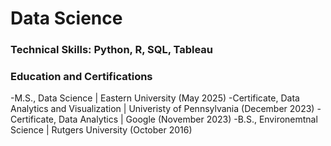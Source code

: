 # Data Science 

### Technical Skills: Python, R, SQL, Tableau

### Education and Certifications
-M.S., Data Science | Eastern University (May 2025)
-Certificate, Data Analytics and Visualization  | Univeristy of Pennsylvania (December 2023)
-Certificate, Data Analytics | Google (November 2023)
-B.S., Environemtnal Science | Rutgers University (October 2016)
